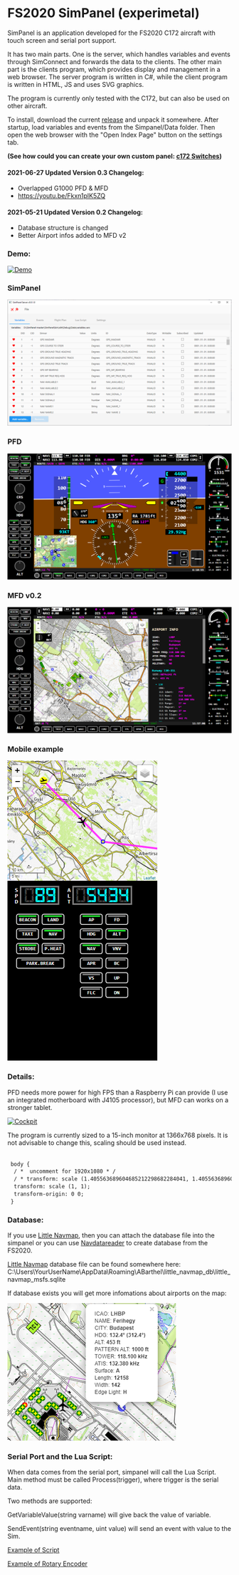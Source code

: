 # FS2020 SimPanel (experimetal)

SimPanel is an application developed for the FS2020 C172 aircraft with touch screen and serial port support.

It has two main parts. One is the server, which handles variables and events through SimConnect and forwards the data to the clients. The other main part is the clients program, which provides display and management in a web browser. The server program is written in C#, while the client program is written in HTML, JS and uses SVG graphics.

The program is currently only tested with the C172, but can also be used on other aircraft.

To install, download the current [release](https://github.com/jungervin/SimPanel/releases) and unpack it somewhere. After startup, load variables and events from the Simpanel/Data folder. Then open the web browser with the "Open Index Page" button on the settings tab.

**(See how could you can create your own custom panel: [c172 Switches](https://github.com/jungervin/SimPanel/blob/master/SimPanel/HTML/c172switches.html))**

#### 2021-06-27 Updated Version 0.3 Changelog:
- Overlapped G1000 PFD & MFD
- https://youtu.be/Fkxn1plK5ZQ


#### 2021-05-21 Updated Version 0.2 Changelog:
- Database structure is changed
- Better Airport infos added to MFD v2

### Demo:
[![Demo](http://img.youtube.com/vi/8cyhmR0oN2Q/0.jpg)](https://youtu.be/8cyhmR0oN2Q)


### SimPanel
![SimPanel](Doc/images/simpanel.png)

### PFD
![PFD](Doc/images/pfd.png)

### MFD v0.2
![MFD](Doc/images/mfd_v2.png)

### Mobile example
![Mobile](Doc/images/mobile_example.png)

### Details:
PFD needs more power for high FPS than a Raspberry Pi can provide (I use an integrated motherboard with J4105 processor), but MFD can works on a stronger tablet.

[![Cockpit](Doc/images/cockpit01lo.png)](Doc/images/cockpit01.png)

The program is currently sized to a 15-inch monitor at 1366x768 pixels. It is not advisable to change this, scaling should be used instead.

```html
 
 body {
  / *  uncomment for 1920x1080 * /
  / * transform: scale (1.405563689604685212298682284041, 1.405563689604685212298682284041); * /
  transform: scale (1, 1);
  transform-origin: 0 0;
 }
```

### Database:
If you use [Little Navmap](https://github.com/albar965/littlenavmap), then you can attach the database file into the simpanel or you can use [Navdatareader](https://github.com/albar965/navdatareader) to create database from the FS2020. 

[Little Navmap](https://github.com/albar965/littlenavmap) database file can be found somewhere here:
C:\Users\YourUserName\AppData\Roaming\ABarthel\little_navmap_db\little_navmap_msfs.sqlite

If database exists you will get more infomations about airports on the map:

![AirportInfo](Doc/images/airport_info.png)

### Serial Port and the Lua Script:
When data comes from the serial port, simpanel will call the Lua Script. Main method must be called Process(trigger), where trigger is the serial data.

Two methods are supported:

GetVariableValue(string varname) will give back the value of variable.

SendEvent(string eventname, uint value) will send an event with value to the Sim.

[Example of Script](https://github.com/jungervin/SimPanel/blob/master/SimPanel/Data/rotary.lua)

[Example of Rotary Encoder](https://github.com/jungervin/SimPanel/blob/master/Arduino/Switchpanel/RotaryEncoder/RotaryEncoder.ino)

